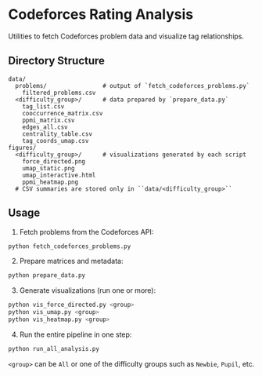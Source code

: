 # Codeforces Rating Analysis

Utilities to fetch Codeforces problem data and visualize tag relationships.

## Directory Structure

```
data/
  problems/                # output of `fetch_codeforces_problems.py`
    filtered_problems.csv
  <difficulty_group>/      # data prepared by `prepare_data.py`
    tag_list.csv
    cooccurrence_matrix.csv
    ppmi_matrix.csv
    edges_all.csv
    centrality_table.csv
    tag_coords_umap.csv
figures/
  <difficulty_group>/      # visualizations generated by each script
    force_directed.png
    umap_static.png
    umap_interactive.html
    ppmi_heatmap.png
  # CSV summaries are stored only in ``data/<difficulty_group>``
```

## Usage

1. Fetch problems from the Codeforces API:

```bash
python fetch_codeforces_problems.py
```

2. Prepare matrices and metadata:

```bash
python prepare_data.py
```

3. Generate visualizations (run one or more):

```bash
python vis_force_directed.py <group>
python vis_umap.py <group>
python vis_heatmap.py <group>
```

4. Run the entire pipeline in one step:

```bash
python run_all_analysis.py
```

`<group>` can be `All` or one of the difficulty groups such as `Newbie`, `Pupil`, etc.
